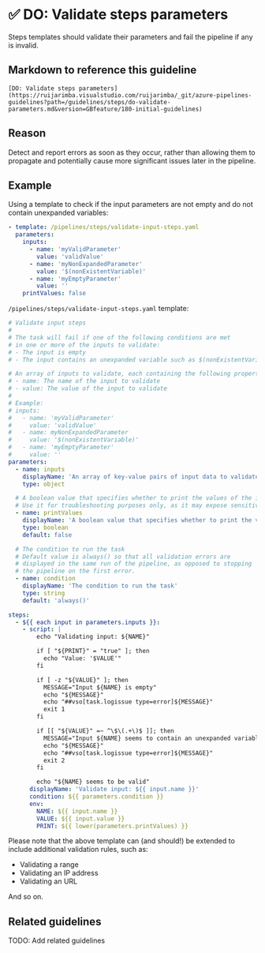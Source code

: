 # ✅ DO: Validate steps parameters

Steps templates should validate their parameters and fail the pipeline if any
is invalid.

## Markdown to reference this guideline

```plaintext
[DO: Validate steps parameters](https://ruijarimba.visualstudio.com/ruijarimba/_git/azure-pipelines-guidelines?path=/guidelines/steps/do-validate-parameters.md&version=GBfeature/180-initial-guidelines)
```

## Reason

Detect and report errors as soon as they occur, rather than allowing them to
propagate and potentially cause more significant issues later in the pipeline.

## Example

Using a template to check if the input parameters are not empty and do not
contain unexpanded variables:

```yaml
- template: /pipelines/steps/validate-input-steps.yaml
  parameters:
    inputs:
      - name: 'myValidParameter'
        value: 'validValue'
      - name: 'myNonExpandedParameter'
        value: '$(nonExistentVariable)'
      - name: 'myEmptyParameter'
        value: ''
    printValues: false
```

`/pipelines/steps/validate-input-steps.yaml` template:

```yaml
# Validate input steps
#
# The task will fail if one of the following conditions are met 
# in one or more of the inputs to validate:
# - The input is empty
# - The input contains an unexpanded variable such as $(nonExistentVariable)

# An array of inputs to validate, each containing the following properties:
# - name: The name of the input to validate
# - value: The value of the input to validate
#
# Example:
# inputs:
#   - name: 'myValidParameter'
#     value: 'validValue'
#   - name: myNonExpandedParameter
#     value: '$(nonExistentVariable)'
#   - name: 'myEmptyParameter'
#     value: ''
parameters:
  - name: inputs
    displayName: 'An array of key-value pairs of input data to validate'
    type: object

  # A boolean value that specifies whether to print the values of the inputs.
  # Use it for troubleshooting purposes only, as it may expose sensitive information.
  - name: printValues
    displayName: 'A boolean value that specifies whether to print the values of the inputs'
    type: boolean
    default: false

  # The condition to run the task
  # Default value is always() so that all validation errors are
  # displayed in the same run of the pipeline, as opposed to stopping
  # the pipeline on the first error.
  - name: condition
    displayName: 'The condition to run the task'
    type: string
    default: 'always()'

steps:
  - ${{ each input in parameters.inputs }}:
    - script: |
        echo "Validating input: ${NAME}"

        if [ "${PRINT}" = "true" ]; then
          echo "Value: '$VALUE'"
        fi

        if [ -z "${VALUE}" ]; then
          MESSAGE="Input ${NAME} is empty"
          echo "${MESSAGE}"
          echo "##vso[task.logissue type=error]${MESSAGE}"
          exit 1
        fi

        if [[ "${VALUE}" =~ ^\$\(.+\)$ ]]; then
          MESSAGE="Input ${NAME} seems to contain an unexpanded variable: ${VALUE}"
          echo "${MESSAGE}"
          echo "##vso[task.logissue type=error]${MESSAGE}"
          exit 2
        fi

        echo "${NAME} seems to be valid"
      displayName: 'Validate input: ${{ input.name }}'
      condition: ${{ parameters.condition }}
      env:
        NAME: ${{ input.name }}
        VALUE: ${{ input.value }}
        PRINT: ${{ lower(parameters.printValues) }}
```

Please note that the above template can (and should!) be extended to include
additional validation rules, such as:

- Validating a range
- Validating an IP address
- Validating an URL

And so on.

## Related guidelines

TODO: Add related guidelines
